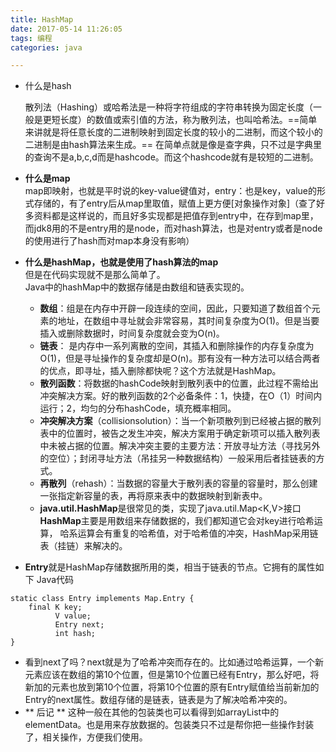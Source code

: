 ```yaml
---
title: HashMap
date: 2017-05-14 11:26:05
tags: 编程	
categories: java

---
```


- 什么是hash    

  散列法（Hashing）或哈希法是一种将字符组成的字符串转换为固定长度（一般是更短长度）的数值或索引值的方法，称为散列法，也叫哈希法。==简单来讲就是将任意长度的二进制映射到固定长度的较小的二进制，而这个较小的二进制是由hash算法来生成。== 在简单点就是像是查字典，只不过是字典里的查询不是a,b,c,d而是hashcode。而这个hashcode就有是较短的二进制。   

- **什么是map**  
  map即映射，也就是平时说的key-value键值对，entry：也是key，value的形式存储的，有了entry后从map里取值，赋值上更方便[对象操作对象]（查了好多资料都是这样说的，而且好多实现都是把值存到entry中，在存到map里，而jdk8用的不是entry用的是node，而对hash算法，也是对entry或者是node的使用进行了hash而对map本身没有影响）

- **什么是hashMap，也就是使用了hash算法的map**  
  但是在代码实现就不是那么简单了。  
  Java中的hashMap中的数据存储是由数组和链表实现的。
  - **数组**：组是在内存中开辟一段连续的空间，因此，只要知道了数组首个元素的地址，在数组中寻址就会非常容易，其时间复杂度为O(1)。但是当要插入或删除数据时，时间复杂度就会变为O(n)。
  - **链表**： 是内存中一系列离散的空间，其插入和删除操作的内存复杂度为O(1)，但是寻址操作的复杂度却是O(n)。那有没有一种方法可以结合两者的优点，即寻址，插入删除都快呢？这个方法就是HashMap。
  - **散列函数**：将数据的hashCode映射到散列表中的位置，此过程不需给出冲突解决方案。好的散列函数的2个必备条件：1，快捷，在O（1）时间内运行；2，均匀的分布hashCode，填充概率相同。
  - **冲突解决方案**（collisionsolution）：当一个新项散列到已经被占据的散列表中的位置时，被告之发生冲突，解决方案用于确定新项可以插入散列表中未被占据的位置。解决冲突主要的主要方法：开放寻址方法（寻找另外的空位）；封闭寻址方法（吊挂另一种数据结构）一般采用后者挂链表的方式。
  - **再散列**（rehash）：当数据的容量大于散列表的容量的容量时，那么创建一张指定新容量的表，再将原来表中的数据映射到新表中。
  - **java.util.HashMap**是很常见的类，实现了java.util.Map<K,V>接口  
    **HashMap**主要是用数组来存储数据的，我们都知道它会对key进行哈希运算，
    哈系运算会有重复的哈希值，对于哈希值的冲突，HashMap采用链表（挂链）来解决的。   

- **Entry**就是HashMap存储数据所用的类，相当于链表的节点。它拥有的属性如下
  Java代码 
```
static class Entry implements Map.Entry {  
    final K key;  
          V value;  
          Entry next;  
          int hash;  
}  
```
- 看到next了吗？next就是为了哈希冲突而存在的。比如通过哈希运算，一个新元素应该在数组的第10个位置，但是第10个位置已经有Entry，那么好吧，将新加的元素也放到第10个位置，将第10个位置的原有Entry赋值给当前新加的 Entry的next属性。数组存储的是链表，链表是为了解决哈希冲突的。
- ** 后记 ** 这种一般在其他的包装类也可以看得到如arrayList中的 elementData。也是用来存放数据的。包装类只不过是帮你把一些操作封装了，相关操作，方便我们使用。